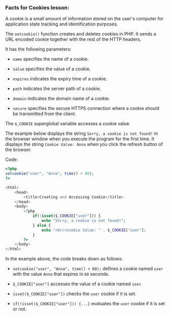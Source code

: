 ### Facts for Cookies lesson:

A cookie is a small amount of information stored on the user's computer for application state tracking and identification purposes.

The `setcookie()` function creates and deletes cookies in PHP. It sends a URL encoded cookie together with the rest of the HTTP headers.

It has the following parameters:

 - `name` specifies the name of a cookie.

 - `value` specifies the value of a cookie.

 - `expires` indicates the expiry time of a cookie.

 - `path` indicates the server path of a cookie.

 - `domain` indicates the domain name of a cookie.

 - `secure` specifies the secure HTTPS connection where a cookie should be transmitted from the client. 

The `$_COOKIE` superglobal variable accesses a cookie value.

The example below displays the string `Sorry, a cookie is not found!` in the browser window when you execute the program for the first time. It displays the string `Cookie Value: Anna` when you click the refresh button of the browser.

Code:

```php
<?php  
setcookie("user", "Anna", time() + 60);  
?>

<html>
    <head>
        <title>Creating and Accessing Cookie</title>
    </head>
    <body>  
        <?php  
            if(!isset($_COOKIE["user"])) {  
                echo "Sorry, a cookie is not found!";  
            } else {  
                echo "<br/>Cookie Value: " . $_COOKIE["user"];  
            }  
        ?>  
    </body>  
</html>
```

In the example above, the code breaks down as follows:

 - `setcookie("user", "Anna", time() + 60);` defines a cookie named `user` with the value `Anna` that expires in `60` seconds.

 - `$_COOKIE["user"]` accesses the value of a cookie named `user`.

 - `isset($_COOKIE["user"])` checks the `user` cookie if it is set.

 - `if(!isset($_COOKIE["user"])) {...}` evaluates the `user` cookie if it is set or not.
